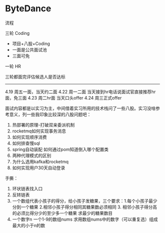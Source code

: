 # ByteDance

流程

三轮 Coding

- 项目+八股+Coding
- 一面是公共面试池
- 三面可免

一轮 HR

三轮都面完评估候选人是否达标

---

4.19 周五一面，当天约二面
4.22 周一二面 
当天接到hr电话说面试官直接推荐hr面，免三面
4.23 周二hr面 当天口头offer
4.24 周三正式offer

面试内容都是以实习为主，中间借着实习所用的技术栈问了一些八股。实习没啥参考意义，列一些我印象比较深的八股问题吧：

1. 热部署的原理-打破双亲委派机制
2. rocketmq如何实现事务消息
3. 如何实现顺序消费
4. 如何排查慢sql
5. spring自动装配 如何通过pom知道倒入哪个配置类
6. 两种代理模式的区别
7. 为什么选用kafka和rocketmq
8. 如何实现用户30天自动登录

手撕：

1. 环状链表找入口
2. 反转链表
3. 一个数组代表小孩子的得分，给小孩子发糖果，三个要求：1.每个小孩子最少分到一个糖果 2.相邻小孩子得分相同其糖果数必须相同 3. 相邻小孩子得分高的必须比得分少的至少多一个糖果 求最少的糖果数目
4. 一个数字n 一个1-9的数组nums 求用数组nums中的数字（可以重复选）组成最大的小于n的数

